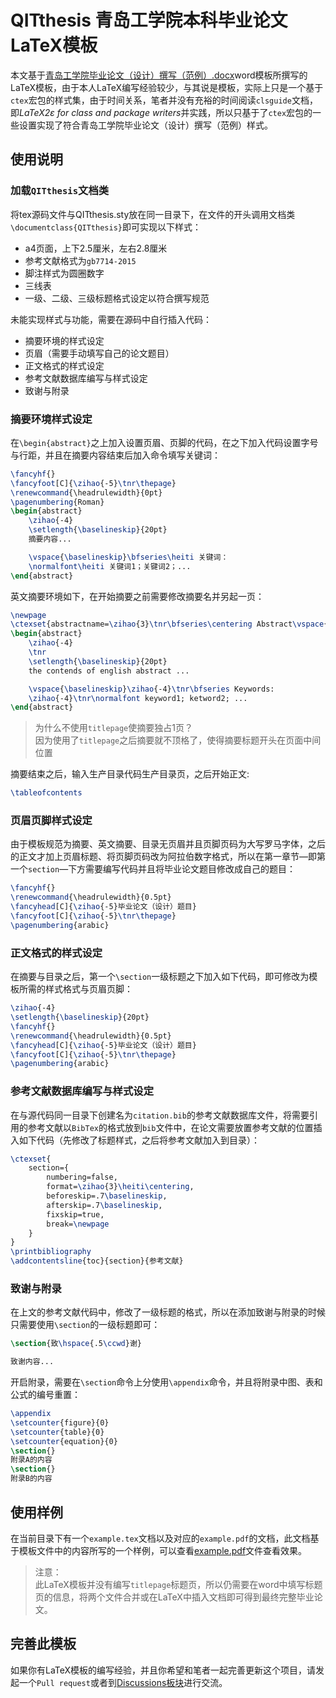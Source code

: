 # QITthesis 青岛工学院本科毕业论文LaTeX模板

本文基于[青岛工学院毕业论文（设计）撰写（范例）.docx](https://github.com/jkfx/QITthesis/blob/master/%E9%9D%92%E5%B2%9B%E5%B7%A5%E5%AD%A6%E9%99%A2%E6%AF%95%E4%B8%9A%E8%AE%BA%E6%96%87%EF%BC%88%E8%AE%BE%E8%AE%A1%EF%BC%89%E6%92%B0%E5%86%99%EF%BC%88%E8%8C%83%E4%BE%8B%EF%BC%89.docx)word模板所撰写的LaTeX模板，由于本人LaTeX编写经验较少，与其说是模板，实际上只是一个基于`ctex`宏包的样式集，由于时间关系，笔者并没有充裕的时间阅读`clsguide`文档，即*LaTeX2ε for class and package writers*并实践，所以只基于了`ctex`宏包的一些设置实现了符合青岛工学院毕业论文（设计）撰写（范例）样式。

## 使用说明

### 加载`QITthesis`文档类

将tex源码文件与QITthesis.sty放在同一目录下，在文件的开头调用文档类`\documentclass{QITthesis}`即可实现以下样式：

- a4页面，上下2.5厘米，左右2.8厘米
- 参考文献格式为`gb7714-2015`
- 脚注样式为圆圈数字
- 三线表
- 一级、二级、三级标题格式设定以符合撰写规范

未能实现样式与功能，需要在源码中自行插入代码：

- 摘要环境的样式设定
- 页眉（需要手动填写自己的论文题目）
- 正文格式的样式设定
- 参考文献数据库编写与样式设定
- 致谢与附录

### 摘要环境样式设定

在`\begin{abstract}`之上加入设置页眉、页脚的代码，在之下加入代码设置字号与行距，并且在摘要内容结束后加入命令填写关键词：

```latex
\fancyhf{}
\fancyfoot[C]{\zihao{-5}\tnr\thepage}
\renewcommand{\headrulewidth}{0pt}
\pagenumbering{Roman}
\begin{abstract}
    \zihao{-4}
    \setlength{\baselineskip}{20pt}
    摘要内容...

    \vspace{\baselineskip}\bfseries\heiti 关键词：
    \normalfont\heiti 关键词1；关键词2；...
\end{abstract}
```

英文摘要环境如下，在开始摘要之前需要修改摘要名并另起一页：

```latex
\newpage
\ctexset{abstractname=\zihao{3}\tnr\bfseries\centering Abstract\vspace{.75\baselineskip}}
\begin{abstract}
    \zihao{-4}
    \tnr
    \setlength{\baselineskip}{20pt}
    the contends of english abstract ...

    \vspace{\baselineskip}\zihao{-4}\tnr\bfseries Keywords:
    \zihao{-4}\tnr\normalfont keyword1; ketword2; ...
\end{abstract}
```

> 为什么不使用`titlepage`使摘要独占1页？\
> 因为使用了`titlepage`之后摘要就不顶格了，使得摘要标题开头在页面中间位置

摘要结束之后，输入生产目录代码生产目录页，之后开始正文:

```latex
\tableofcontents
```

### 页眉页脚样式设定

由于模板规范为摘要、英文摘要、目录无页眉并且页脚页码为大写罗马字体，之后的正文才加上页眉标题、将页脚页码改为阿拉伯数字格式，所以在第一章节—即第一个`section`—下方需要编写代码并且将毕业论文题目修改成自己的题目：

```latex
\fancyhf{}
\renewcommand{\headrulewidth}{0.5pt}
\fancyhead[C]{\zihao{-5}毕业论文（设计）题目}
\fancyfoot[C]{\zihao{-5}\tnr\thepage}
\pagenumbering{arabic}
```

### 正文格式的样式设定

在摘要与目录之后，第一个`\section`一级标题之下加入如下代码，即可修改为模板所需的样式格式与页眉页脚：

```latex
\zihao{-4}
\setlength{\baselineskip}{20pt}
\fancyhf{}
\renewcommand{\headrulewidth}{0.5pt}
\fancyhead[C]{\zihao{-5}毕业论文（设计）题目}
\fancyfoot[C]{\zihao{-5}\tnr\thepage}
\pagenumbering{arabic}
```

### 参考文献数据库编写与样式设定

在与源代码同一目录下创建名为`citation.bib`的参考文献数据库文件，将需要引用的参考文献以`BibTex`的格式放到`bib`文件中，在论文需要放置参考文献的位置插入如下代码（先修改了标题样式，之后将参考文献加入到目录）：

```latex
\ctexset{
    section={
        numbering=false,
        format=\zihao{3}\heiti\centering,
        beforeskip=.7\baselineskip,
        afterskip=.7\baselineskip,
        fixskip=true,
        break=\newpage
    }
}
\printbibliography
\addcontentsline{toc}{section}{参考文献}
```

### 致谢与附录

在上文的参考文献代码中，修改了一级标题的格式，所以在添加致谢与附录的时候只需要使用`\section`的一级标题即可：

```latex
\section{致\hspace{.5\ccwd}谢}

致谢内容...
```

开启附录，需要在`\section`命令上分使用`\appendix`命令，并且将附录中图、表和公式的编号重置：

```latex
\appendix
\setcounter{figure}{0}
\setcounter{table}{0}
\setcounter{equation}{0}
\section{}
附录A的内容
\section{}
附录B的内容
```

## 使用样例

在当前目录下有一个`example.tex`文档以及对应的`example.pdf`的文档，此文档基于模板文件中的内容所写的一个样例，可以查看[example.pdf](https://github.com/jkfx/QITthesis/blob/master/example.pdf)文件查看效果。

> 注意：\
> 此LaTeX模板并没有编写`titlepage`标题页，所以仍需要在word中填写标题页的信息，将两个文件合并或在LaTeX中插入文档即可得到最终完整毕业论文。

## 完善此模板

如果你有LaTeX模板的编写经验，并且你希望和笔者一起完善更新这个项目，请发起一个`Pull request`或者到[Discussions板块](https://github.com/jkfx/QITthesis/discussions)进行交流。
